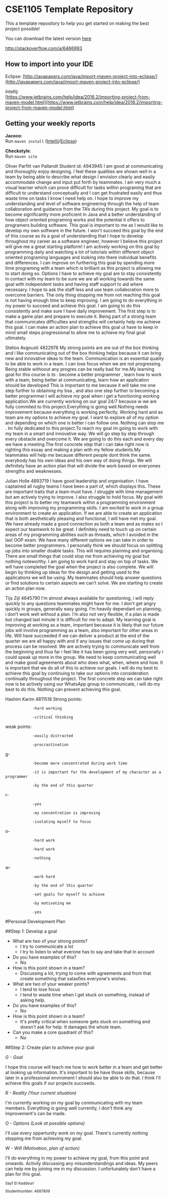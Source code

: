# CSE1105 Template Repository

This a template repository to help you get started on making the best project possible!

You can download the latest version [here](https://github.com/SERG-Delft/TI1216/releases)

http://stackoverflow.com/a/6466993

## How to import into your IDE

Eclipse:
[http://javapapers.com/java/import-maven-project-into-eclipse/](http://javapapers.com/java/import-maven-project-into-eclipse/)

Intellij:  
[https://www.jetbrains.com/help/idea/2016.2/importing-project-from-maven-model.html](https://www.jetbrains.com/help/idea/2016.2/importing-project-from-maven-model.html)

## Getting your weekly reports

**Jacoco**:  
Run `maven install` ([Intellij](https://www.jetbrains.com/help/idea/2016.3/getting-started-with-maven.html#execute_maven_goal)/[Eclipse](http://imgur.com/a/6q7pV))

**Checkstyle**:  
Run `maven site`

Oliver Parfitt van Pallandt 
Student id: 4943945
I am good at communicating and thoroughly enjoy designing. I feel these qualities are shown well in a team by being able to describe what design I envision clearly and easily accommodate change and input put forth by teammates.
I am very much a visual learner which can prove difficult for tasks within programing that are difficult to understand conceptually and I can get frustrated easily and thus waste time on tasks I know I need help on. I hope to improve my understanding and level of software engineering through the help of team collaboration and guidance from the TA’s during this project.
My goal is to become significantly more proficient in Java and a better understanding of how object oriented programing works and the potential it offers to programers building software. This goal is important to me as I would like to develop my own software in the future. 
I won't succeed this goal by the end of this course as its a goal of understanding that I hope to develop throughout my career as a software engineer, however I believe this project will give me a great starting platform! I am actively working on this goal by programming daily and watching a lot of tutorials within different object oriented programing languages and looking into there individual benefits and differences. I can improve on furthering this goal by spending more time programing with a team which is brilliant as this project is allowing me to start doing so.
Options I have to achieve my goal are to stay consistently in contact with my team to be sure we are all working towards the same goal with independent tasks and having staff support to aid where necessary. I hope to ask the staff less and use team collaboration more to overcome barriers. The only thing stopping me from not reaching this goal is not having enough time to keep improving.
I am going to do everything in my power to succeed and achieve this goal. I am going to do this consistently and make sure I have daily improvement. The first step is to make a game plan and prepare to execute it. Being part of a strong team that communicates difficulties and strengths will certainly help me achieve this goal. I can make an action plan to achieve this goal ut have to keep in mind small steps progressional to allow me to achieve my final goal ultimately. 


Stelios Avgousti  4822978
My strong points are are out of the box thinking and i like communicating
out of the box thinking helps because it can bring new and innovative ideas 
to the team. Communication is an essential  quality to be able to work in a team.
I can lose focus  when we are not progressing. Being stable withoout any progres can
be really bad for me.My learning goal for this course is to :
	become a better programmer ,
	learn how to work with a team,
	being better at communicating,
	learn how an application should be developed
This is important to me because it will take me one step further to obtaining my bsa ,
and also one step further to becoming a better programmer.I will achieve my goal when
i get a functioning working application.We are currently working on our goal 24/7 because w
we are fully commited to this project.Everything is going well.Nothing needs improvement because 
everything is working perfectly. Working hard and as team  are my options to achieve my goal. 
I want to explore all of my option and depending on which one is better i can  follow one.
Nothing can stop me . Im fully dedicated to this project.To reach my goal im going to work with my team
in a smart and innovative way. We will go step by step through every obstacle and overcome it.
We are going to do this each and every day we have a meeting.The first concrete step that i can take 
right now is righting this essay and making a plan with my fellow students.My teammates will help me because
different people dont think the same. everybody has his own ideas and his own way of doing things.
We will definitely have an action plan that will divide the work based on everyones strengths and weaknesses.


Julian Holle 4893719
I have good leadership and organisation. I have captained all rugby teams I have been a part of, which
displays this. These are important traits that a team must have. I struggle with time management but am
actively trying to improve. I also struggle to hold focus.
My goal with this project is to better my teamwork within a programming environment along with
improving my programming skills. I am excited to work in a group environment to create an application. If
we are able to create an application that is both aesthetically pleasing and functional, I will have met my
goal.
We have already made a good connection as both a team and as mates so I expect our teamwork to be
great. I definitely need to touch up on certain areas of my programming abilities such as threads, which I
avoided in the last OOP exam.
We have many different options we can take in order to become better programmers. I personally think
we should focus on splitting up jobs into smaller doable tasks. This will requires planning and organising.
There are small things that could stop me from achieving my goal but nothing noteworthy.
I am going to work hard and stay on top of tasks. We will have completed the goal when the project is
also complete. We will begin by thinking up ideas for the design and getting used to the applications we
will be using. My teammates should help answer questions or find solutions to certain aspects we can't
solve. We are starting to create an action plan now.


Tijs Zijl 4645790
I’m almost always available for questioning, i will reply quickly to any questions teammates might have for me.
I don't get angry quickly in groups, generally easy going.
I’m heavily dependant on planning, i don’t work well without a plan. I’m also not very flexible, if a plan is made but changed last minute it is difficult for me to adapt.
My learning goal is improving at working as a team, important because it is likely that our future jobs will involve programming as a team, also important for other areas in life. Will have succeeded if we can deliver a product at the end of the quarter we are all happy with and if any issues that come up during that process can be resolved.
We are actively trying to communicate well from the beginning and thus far i feel like it has been going very well, personally i could speak up more in the group.
We need to keep communicating well and make good agreements about who does what, when, where and how. It is important that we do all of this to achieve our goals.
I will do my best to achieve this goal by continuing to take our options into consideration continually throughout the project. The first concrete step we can take right now is be actively using our WhatsApp group to communicate, i will do my best to do this. Nothing can prevent achieving this goal.


Hashim Karim 4811518
Strong points:

                -hard working

                -critical thinking

 

weak points:

                -easily distracted

                -procrastination

 

g-

                -become more concentrated during work time

                -it is important for the development of my character as a programmer

                -by the end of this quarter

 

r-

                -yes

                -my concentration is improving

                -isolating myself to focus

 

o-

                -hard work

                -hard work

                -nothing

 

w-

                -work hard

                -by the end of this quarter

                -set goals for myself to achieve

                -by motivating me

                -yes
                
#Personal Development Plan

##Step 1: Develop a goal

* What are two of your strong points?
    - I try to communicate a lot
    - I try to listen to what everone has to say and take that in account
* Do you have examples of this?
    - No
* How is this point shown in a team?
    - Discussing a lot, trying to come with agreements and from that create something that satasfies everyone's wishes.
* What are two of your weaker points?
    - I tend to lose focus
    - I tend to waste time when I get stuck on something, instead of asking help.
* Do you have examples of this?
    - No
* How is this point shown in a team?
    - It's pretty critical when someone gets stuck on something and doesn't ask for help. It damages the whole team.
* Can you make a core quadrant of this?
    - No

##Step 2: Create plan to achieve your goal

*G - Goal*

I hope this course will teach me how to work better in a team and get better at looking up information. It's important to be have those skills, because later in a professional enviroment I should also be able to do that. I think I'll achieve this goals if our projects succeeds.

*R - Reality (Your current situation)*

I'm currently working on my goal by communicating with my team members. Everything is going well currently, I don't think any improvement's can be made. 

*O - Options (Look at possible options)*

I'll use every oppertunity work on my goal. There's currently nothing stopping me from achieving my goal. 

*W - Will (Motivation, plan of action)*

I'll do everything in my power to achieve my goal, from this point and onwards. Activily discussing any misunderstandings and ideas. My peers can help me by joining me in my discussion. I unfortunately don't have a plan for this goal.

<sup>
Sayf El Kaddouri

Studentnumber: 4687809
</sup>
